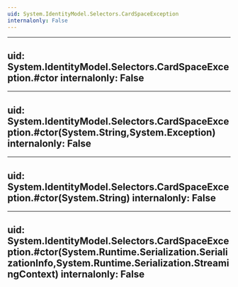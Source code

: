 ```yaml
---
uid: System.IdentityModel.Selectors.CardSpaceException
internalonly: False
---
```


---
uid: System.IdentityModel.Selectors.CardSpaceException.#ctor
internalonly: False
---

---
uid: System.IdentityModel.Selectors.CardSpaceException.#ctor(System.String,System.Exception)
internalonly: False
---

---
uid: System.IdentityModel.Selectors.CardSpaceException.#ctor(System.String)
internalonly: False
---

---
uid: System.IdentityModel.Selectors.CardSpaceException.#ctor(System.Runtime.Serialization.SerializationInfo,System.Runtime.Serialization.StreamingContext)
internalonly: False
---
